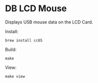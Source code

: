 DB LCD Mouse
============

Displays USB mouse data on the LCD Card.

Install:

    brew install cc65

Build:

    make

View:

    make view
